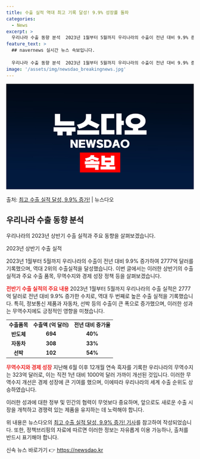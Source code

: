 ```yaml
---
title: 수출 실적 역대 최고 기록 달성! 9.9% 성장률 돌파
categories:
  - News
excerpt: >
  우리나라 수출 동향 분석  2023년 1월부터 5월까지 우리나라의 수출이 전년 대비 9.9% 증가하여 277…
feature_text: >
  ## navernews 실시간 뉴스 속보입니다.

  우리나라 수출 동향 분석  2023년 1월부터 5월까지 우리나라의 수출이 전년 대비 9.9% 증가하여 277…
image: '/assets/img/newsdao_breakingnews.jpg'
---
```


![뉴스다오 속보](/assets/img/newsdao_breakingnews.jpg)

<p>출처: <a href="https://newsdao.kr/4317" rel="dofollow">최고 수출 실적 달성, 9.9% 증가!</a> | 뉴스다오</p>

<h2 data-ke-size="size26">우리나라 수출 동향 분석</h2>
우리나라의 2023년 상반기 수출 실적과 주요 동향을 살펴보겠습니다.

<p data-ke-size="size16">2023년 상반기 수출 실적</p>
2023년 1월부터 5월까지 우리나라의 수출이 전년 대비 9.9% 증가하여 2777억 달러를 기록했으며, 역대 2위의 수출실적을 달성했습니다. 이번 글에서는 이러한 상반기의 수출 실적과 주요 수출 품목, 무역수지와 경제 성장 정책 등을 살펴보겠습니다.

<b><span style="color: #ee2323;">전반기 수출 실적의 주요 내용</span></b>
2023년 1월부터 5월까지 우리나라의 수출 실적은 2777억 달러로 전년 대비 9.9% 증가한 수치로, 역대 두 번째로 높은 수출 실적을 기록했습니다. 특히, 정보통신 제품과 자동차, 선박 등의 수출이 큰 폭으로 증가했으며, 이러한 성과는 무역수지에도 긍정적인 영향을 미쳤습니다.

<table>
  <tr>
    <td style="text-align: center; height: 17px;"><b>수출품목</b></td>
    <td style="text-align: center; height: 17px;"><b>수출액 (억 달러)</b></td>
    <td style="text-align: center; height: 17px;"><b>전년 대비 증가율</b></td>
  </tr>
  <tr>
    <td style="text-align: center; height: 17px;"><b>반도체</b></td>
    <td style="text-align: center; height: 17px;"><b>694</b></td>
    <td style="text-align: center; height: 17px;"><b>40%</b></td>
  </tr>
  <tr>
    <td style="text-align: center; height: 17px;"><b>자동차</b></td>
    <td style="text-align: center; height: 17px;"><b>308</b></td>
    <td style="text-align: center; height: 17px;"><b>33%</b></td>
  </tr>
  <tr>
    <td style="text-align: center; height: 17px;"><b>선박</b></td>
    <td style="text-align: center; height: 17px;"><b>102</b></td>
    <td style="text-align: center; height: 17px;"><b>54%</b></td>
  </tr>
</table>

<b><span style="color: #ee2323;">무역수지와 경제 성장</span></b>
지난해 6월 이후 12개월 연속 흑자를 기록한 우리나라의 무역수지는 323억 달러로, 이는 직전 1년 대비 1000억 달러 가까이 개선된 것입니다. 이러한 무역수지 개선은 경제 성장에 큰 기여를 했으며, 이에따라 우리나라의 세계 수출 순위도 상승하였습니다.

이러한 성과에 대한 정부 및 민간의 협력이 무엇보다 중요하며, 앞으로도 새로운 수출 시장을 개척하고 경쟁력 있는 제품을 유지하는 데 노력해야 합니다.

위 내용은 뉴스다오의 <a href="https://newsdao.kr/4317">최고 수출 실적 달성, 9.9% 증가! 기사</a>를 참고하여 작성되었습니다. 또한, 정책브리핑의 자료에 따르면 이러한 정보는 자유롭게 이용 가능하나, 출처를 반드시 표기해야 합니다. 

신속 뉴스 바로가기 👉 <a href="https://newsdao.kr" rel="dofollow">https://newsdao.kr</a>


